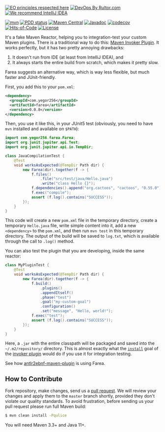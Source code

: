 [![EO principles respected here](https://www.elegantobjects.org/badge.svg)](https://www.elegantobjects.org)
[![DevOps By Rultor.com](http://www.rultor.com/b/yegor256/farea)](http://www.rultor.com/p/yegor256/farea)
[![We recommend IntelliJ IDEA](https://www.elegantobjects.org/intellij-idea.svg)](https://www.jetbrains.com/idea/)

[![mvn](https://github.com/yegor256/farea/actions/workflows/mvn.yml/badge.svg)](https://github.com/yegor256/farea/actions/workflows/mvn.yml)
[![PDD status](http://www.0pdd.com/svg?name=yegor256/farea)](http://www.0pdd.com/p?name=yegor256/farea)
[![Maven Central](https://img.shields.io/maven-central/v/com.yegor256/farea.svg)](https://maven-badges.herokuapp.com/maven-central/com.yegor256/farea)
[![Javadoc](http://www.javadoc.io/badge/com.yegor256/farea.svg)](http://www.javadoc.io/doc/com.yegor256/farea)
[![codecov](https://codecov.io/gh/yegor256/farea/branch/master/graph/badge.svg)](https://codecov.io/gh/yegor256/farea)
[![Hits-of-Code](https://hitsofcode.com/github/yegor256/farea)](https://hitsofcode.com/view/github/yegor256/farea)
[![License](https://img.shields.io/badge/license-MIT-green.svg)](https://github.com/yegor256/farea/blob/master/LICENSE.txt)

It's a fake Maven Reactor, helping you to integration-test your custom Maven plugins.
There is a traditional way to do this: 
[Maven Invoker Plugin](https://maven.apache.org/plugins/maven-invoker-plugin/index.html).
It works perfectly, but it has two pretty annoying drawbacks:
1) It doesn't run from IDE (at least from IntelliJ IDEA),
and
2) It always starts the entire build from scratch, which makes it pretty slow.

Farea suggests an alternative way, which is way less flexible, but much
faster and JUnit-friendly.

First, you add this to your `pom.xml`:

```xml
<dependency>
  <groupId>com.yegor256</groupId>
  <artifactId>farea</artifactId>
  <version>0.0.8</version>
</dependency>
```

Then, you use it like this, in your JUnit5 test 
(obviously, you need to have `mvn` installed
and available on `$PATH`):

```java
import com.yegor256.farea.Farea;
import org.junit.jupiter.api.Test;
import org.junit.jupiter.api.io.TempDir;

class JavaCompilationTest {
    @Test
    void worksAsExpected(@TempDir Path dir) {
        new Farea(dir).together(f -> {
            f.files()
                .file("src/test/java/Hello.java")
                .write("class Hello {}");
            f.dependencies().append("org.cactoos", "cactoos", "0.55.0");
            f.exec("compile");
            assert (f.log().contains("SUCCESS"));
        });
    }
}
```

This code will create a new `pom.xml` file in the temporary directory,
create a temporary `Hello.java` file, write simple content into it,
add a new `<dependency>` to the `pom.xml`, and then run `mvn test` in this
temporary directory. The output of the build will be saved to `log.txt`,
which is available through the call to `.log()` method.

You can also test the plugin that you are developing, inside the same reactor:

```java
class MyPluginTest {
    @Test
    void worksAsExpected(@TempDir Path dir) {
        new Farea(dir).together(f -> {
            f.build()
                .plugins()
                .appendItself()
                .phase("test")
                .goal("my-custom-goal")
                .configuration()
                .set("message", "Hello, world!");
            f.exec("test");
            assert (f.log().contains("SUCCESS"));
        });
    }
}
```

Here, a `.jar` with the entire classpath will be packaged and saved
into the `~/.m2/repository/` directory. This is almost exactly what 
the [`install`](https://maven.apache.org/plugins/maven-invoker-plugin/install-mojo.html) goal of the 
[invoker plugin](https://maven.apache.org/plugins/maven-invoker-plugin/) would do if you use it for
integration testing.

See how [antlr2ebnf-maven-plugin](https://github.com/yegor256/antlr2ebnf-maven-plugin)
is using Farea.

## How to Contribute

Fork repository, make changes, send us a 
[pull request](https://www.yegor256.com/2014/04/15/github-guidelines.html).
We will review your changes and apply them to the `master` branch shortly,
provided they don't violate our quality standards. To avoid frustration,
before sending us your pull request please run full Maven build:

```bash
$ mvn clean install -Pqulice
```

You will need Maven 3.3+ and Java 11+.
